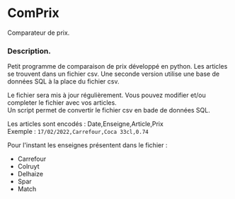 # ComPrix
Comparateur de prix.

### Description.
Petit programme de comparaison de prix développé en python.
Les articles se trouvent dans un fichier csv.
Une seconde version utilise une base de données SQL à la place du fichier csv.
  
Le fichier sera mis à jour régulièrement.
Vous pouvez modifier et/ou completer le fichier avec vos articles.  
Un script permet de convertir le fichier csv en bade de données SQL.  
  
Les articles sont encodés : Date,Enseigne,Article,Prix  
Exemple : `17/02/2022,Carrefour,Coca 33cl,0.74`  
   
 Pour l'instant les enseignes présentent dans le fichier :
- Carrefour 
- Colruyt
- Delhaize
- Spar
- Match  
